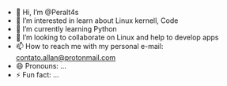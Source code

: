 - 👋 Hi, I’m @Peralt4s
- 👀 I’m interested in learn about Linux kernell, Code
- 🌱 I’m currently learning Python
- 💞️ I’m looking to collaborate on Linux and help to develop apps 
- 📫 How to reach me with my personal e-mail: contato.allan@protonmail.com
- 😄 Pronouns: ...
- ⚡ Fun fact: ...

<!---
Peralt4s/Peralt4s is a ✨ special ✨ repository because its `README.md` (this file) appears on your GitHub profile.
You can click the Preview link to take a look at your changes.
--->
